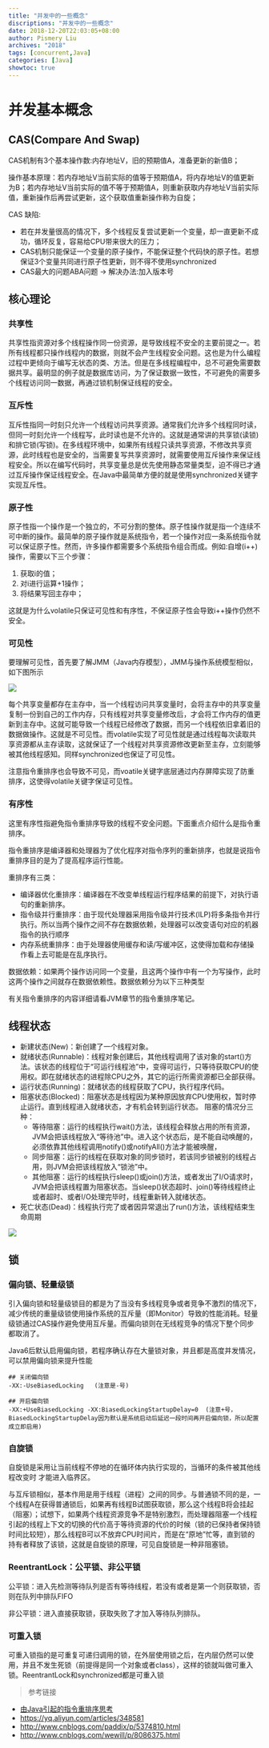 ```yaml
---
title: "并发中的一些概念"
discriptions: "并发中的一些概念"
date: 2018-12-20T22:03:05+08:00
author: Pismery Liu
archives: "2018"
tags: [concurrent,Java]
categories: [Java]
showtoc: true
---
```

<!--more-->


# 并发基本概念

## CAS(Compare And Swap)

CAS机制有3个基本操作数:内存地址V，旧的预期值A，准备更新的新值B；

操作基本原理：若内存地址V当前实际的值等于预期值A，将内存地址V的值更新为B；若内存地址V当前实际的值不等于预期值A，则重新获取内存地址V当前实际值，重新操作后再尝试更新，这个获取值重新操作称为自旋；

CAS 缺陷:

- 若在并发量很高的情况下，多个线程反复尝试更新一个变量，却一直更新不成功，循环反复，容易给CPU带来很大的压力；
- CAS机制只能保证一个变量的原子操作，不能保证整个代码快的原子性。若想保证3个变量共同进行原子性更新，则不得不使用synchronized
- CAS最大的问题ABA问题 -> 解决办法:加入版本号


## 核心理论

### 共享性

共享性指资源对多个线程操作同一份资源，是导致线程不安全的主要前提之一。若所有线程都只操作线程内的数据，则就不会产生线程安全问题。这也是为什么编程过程中更倾向于编写无状态的类、方法。但是在多线程编程中，总不可避免需要数据共享。最明显的例子就是数据库访问，为了保证数据一致性，不可避免的需要多个线程访问同一数据，再通过锁机制保证线程的安全。

### 互斥性

互斥性指同一时刻只允许一个线程访问共享资源。通常我们允许多个线程同时读，但同一时刻允许一个线程写，此时读也是不允许的。这就是通常讲的共享锁(读锁)和排它锁(写锁)。在多线程环境中，如果所有线程只读共享资源，不修改共享资源，此时线程也是安全的，当需要复写共享资源时，就需要使用互斥操作来保证线程安全。所以在编写代码时，共享变量总是优先使用静态常量类型，迫不得已才通过互斥操作保证线程安全。在Java中最简单方便的就是使用synchronized关键字实现互斥性。

### 原子性

原子性指一个操作是一个独立的，不可分割的整体。原子性操作就是指一个连续不可中断的操作。最简单的原子操作就是系统指令，若一个操作对应一条系统指令就可以保证原子性。然而，许多操作都需要多个系统指令组合而成。例如:自增(i++)操作，需要以下三个步骤：

1. 获取i的值；
2. 对i进行运算+1操作；
3. 将结果写回主存中；

这就是为什么volatile只保证可见性和有序性，不保证原子性会导致i++操作仍然不安全。

### 可见性

要理解可见性，首先要了解JMM（Java内存模型），JMM与操作系统模型相似，如下图所示

![](https://raw.githubusercontent.com/Pismery/Picture/master/img20181219204949.png)


每个共享变量都存在主存中，当一个线程访问共享变量时，会将主存中的共享变量复制一份到自己的工作内存，只有线程对共享变量修改后，才会将工作内存的值更新到主存中。这就可能导致一个线程已经修改了数据，而另一个线程依旧拿着旧的数据做操作。这就是不可见性。而volatile实现了可见性就是通过线程每次读取共享资源都从主存读取，这就保证了一个线程对共享资源修改更新至主存，立刻能够被其他线程感知。同样synchronized也保证了可见性。

注意指令重排序也会导致不可见，而voatile关键字底层通过内存屏障实现了防重排序，这使得volatile关键字保证可见性。

### 有序性

这里有序性指避免指令重排序导致的线程不安全问题。下面重点介绍什么是指令重排序。

指令重排序是编译器和处理器为了优化程序对指令序列的重新排序，也就是说指令重排序目的是为了提高程序运行性能。

重排序有三类：

- 编译器优化重排序：编译器在不改变单线程运行程序结果的前提下，对执行语句的重新排序。
- 指令级并行重排序：由于现代处理器采用指令级并行技术(ILP)将多条指令并行执行。所以当两个操作之间不存在数据依赖，处理器可以改变语句对应的机器指令的执行顺序
- 内存系统重排序：由于处理器使用缓存和读/写缓冲区，这使得加载和存储操作看上去可能是在乱序执行。

数据依赖：如果两个操作访问同一个变量，且这两个操作中有一个为写操作，此时这两个操作之间就存在数据依赖性。数据依赖分为以下三种类型

有关指令重排序的内容详细请看JVM章节的指令重排序笔记。


## 线程状态

- 新建状态(New)：新创建了一个线程对象。
- 就绪状态(Runnable)：线程对象创建后，其他线程调用了该对象的start()方法。该状态的线程位于“可运行线程池”中，变得可运行，只等待获取CPU的使用权。即在就绪状态的进程除CPU之外，其它的运行所需资源都已全部获得。
- 运行状态(Running)：就绪状态的线程获取了CPU，执行程序代码。
- 阻塞状态(Blocked)：阻塞状态是线程因为某种原因放弃CPU使用权，暂时停止运行。直到线程进入就绪状态，才有机会转到运行状态。
阻塞的情况分三种：
    - 等待阻塞：运行的线程执行wait()方法，该线程会释放占用的所有资源，JVM会把该线程放入“等待池”中。进入这个状态后，是不能自动唤醒的，必须依靠其他线程调用notify()或notifyAll()方法才能被唤醒，
    - 同步阻塞：运行的线程在获取对象的同步锁时，若该同步锁被别的线程占用，则JVM会把该线程放入“锁池”中。
    - 其他阻塞：运行的线程执行sleep()或join()方法，或者发出了I/O请求时，JVM会把该线程置为阻塞状态。当sleep()状态超时、join()等待线程终止或者超时、或者I/O处理完毕时，线程重新转入就绪状态。
- 死亡状态(Dead)：线程执行完了或者因异常退出了run()方法，该线程结束生命周期

![](https://raw.githubusercontent.com/Pismery/Picture/master/img20181219215413.png)

## 锁

### 偏向锁、轻量级锁

引入偏向锁和轻量级锁目的都是为了当没有多线程竞争或者竞争不激烈的情况下，减少传统的重量级锁使用操作系统的互斥量（即Monitor）导致的性能消耗。轻量级锁通过CAS操作避免使用互斥量。而偏向锁则在无线程竞争的情况下整个同步都取消了。

Java6后默认启用偏向锁，若程序确认存在大量锁对象，并且都是高度并发情况，可以禁用偏向锁来提升性能

```
## 关闭偏向锁
-XX:-UseBiasedLocking   (注意是-号)

## 开启偏向锁
-XX:+UseBiasedLocking -XX:BiasedLockingStartupDelay=0  (注意+号，BiasedLockingStartupDelay因为默认是系统启动后延迟一段时间再开启偏向锁，所以配置成立即启用)
```

### 自旋锁

自旋锁是采用让当前线程不停地的在循环体内执行实现的，当循环的条件被其他线程改变时 才能进入临界区。

与互斥锁相似，基本作用是用于线程（进程）之间的同步。与普通锁不同的是，一个线程A在获得普通锁后，如果再有线程B试图获取锁，那么这个线程B将会挂起（阻塞）；试想下，如果两个线程资源竞争不是特别激烈，而处理器阻塞一个线程引起的线程上下文的切换的代价高于等待资源的代价的时候（锁的已保持者保持锁时间比较短），那么线程B可以不放弃CPU时间片，而是在“原地”忙等，直到锁的持有者释放了该锁，这就是自旋锁的原理，可见自旋锁是一种非阻塞锁。

### ReentrantLock：公平锁、非公平锁

公平锁：进入先检测等待队列是否有等待线程，若没有或者是第一个则获取锁，否则在队列中排队FIFO

非公平锁：进入直接获取锁，获取失败了才加入等待队列排队。

### 可重入锁

可重入锁指的是可重复可递归调用的锁，在外层使用锁之后，在内层仍然可以使用，并且不发生死锁（前提得是同一个对象或者class），这样的锁就叫做可重入锁。ReentrantLock和synchronized都是可重入锁

> 参考链接

- [由Java引起的指令重排序思考](https://blog.csdn.net/qq_32646795/article/details/78221064)
- https://yq.aliyun.com/articles/348581
- http://www.cnblogs.com/paddix/p/5374810.html
- http://www.cnblogs.com/wewill/p/8086375.html


